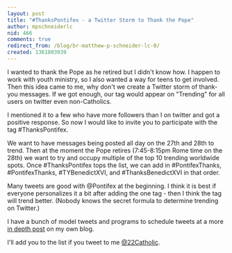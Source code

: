 ```yaml
---
layout: post
title: "#ThanksPontifex - a Twitter Storm to Thank the Pope"
author: mpschneiderlc
nid: 466
comments: true
redirect_from: /blog/br-matthew-p-schneider-lc-0/
created: 1361803939
---
```

I wanted to thank the Pope as he retired but I didn't know how. I happen to work with youth ministry, so I also wanted a way for teens to get involved. Then this idea came to me, why don't we create a Twitter storm of thank-you messages. If we got enough, our tag would appear on "Trending" for all users on twitter even non-Catholics.

I mentioned it to a few who have more followers than I on twitter and got a positive response. So now I would like to invite you to participate with the tag #ThanksPontifex.

We want to have messages being posted all day on the 27th and 28th to trend. Then at the moment the Pope retires (7:45-8:15pm Rome time on the 28th) we want to try and occupy multiple of the top 10 trending worldwide spots. Once #ThanksPontifex tops the list, we can add in #PontifexThanks,  #PontifexThanks, #TYBenedictXVI, and #ThanksBenedictXVI in that order.

Many tweets are good with @Pontifex at the beginning. I think it is best if everyone personalizes it a bit after adding the one tag - then I think the tag will trend better. (Nobody knows the secret formula to determine trending on Twitter.)

I have a bunch of model tweets and programs to schedule tweets at a more <a href ="http://22catholic.com/?p=168">in depth post</a> on my own blog.

I'll add you to the list if you tweet to me <a href="https://twitter.com/22Catholic">@22Catholic</a>.
